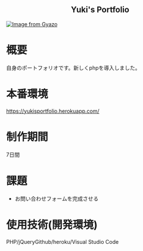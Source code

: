 
<h2 align="center">Yuki's Portfolio</h2>

[![Image from Gyazo](https://i.gyazo.com/c1636f44b50d64b6072ca684169acc0d.png)](https://gyazo.com/c1636f44b50d64b6072ca684169acc0d)


# 概要
自身のポートフォリオです。新しくphpを導入しました。

# 本番環境
https://yukisportfolio.herokuapp.com/

# 制作期間
7日間

# 課題
- お問い合わせフォームを完成させる

# 使用技術(開発環境)
PHP/jQueryGithub/heroku/Visual Studio Code
